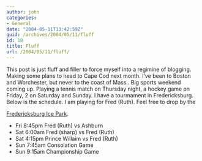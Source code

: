 ```yaml
---
author: john
categories:
- General
date: "2004-05-11T13:42:59Z"
guid: /archives/2004/05/11/fluff
id: 18
title: Fluff
url: /2004/05/11/fluff/
---
```


This post is just fluff and filler to force myself into a regimine of blogging.<!--more--> Making some plans to head to Cape Cod next month. I&#8217;ve been to Boston and Worchester, but never to the coast of Mass.. Big sports weekend coming up. Playing a tennis match on Thursday night, a hockey game on Friday, 2 on Saturday and Sunday. I have a tourmament in Fredericksburg. Below is the schedule. I am playing for Fred (Ruth). Feel free to drop by the 

[Fredericksburg Ice Park](http://www.fipskate.com).

  * Fri 8:45pm Fred (Ruth) vs Ashburn
  * Sat 6:00am Fred (sharp) vs Fred (Ruth)
  * Sat 4:15pm Prince Willaim vs Fred (Ruth)
  * Sun 7:45am Consolation Game
  * Sun 9:15am Championship Game